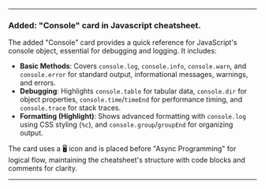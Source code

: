 ___
### Added: "Console" card in Javascript cheatsheet.
The added "Console" card provides a quick reference for JavaScript's console object, essential for debugging and logging. It includes:

- **Basic Methods**: Covers `console.log`, `console.info`, `console.warn`, and `console.error` for standard output, informational messages, warnings, and errors.
- **Debugging**: Highlights `console.table` for tabular data, `console.dir` for object properties, `console.time`/`timeEnd` for performance timing, and `console.trace` for stack traces.
- **Formatting (Highlight)**: Shows advanced formatting with `console.log` using CSS styling (`%c`), and `console.group`/`groupEnd` for organizing output.

The card uses a 🖥️ icon and is placed before "Async Programming" for logical flow, maintaining the cheatsheet's structure with code blocks and comments for clarity.
___
